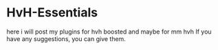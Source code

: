 # HvH-Essentials
here i will post my plugins for hvh boosted and maybe for mm hvh If you have any suggestions, you can give them.

